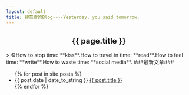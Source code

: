 ```yaml
---
layout: default
title: 肆意雪的Blog----Yesterday, you said tomorrow.
---
```

<center><h2>{{ page.title }}</h2></center>
> &copy;How to stop time: **kiss**.How to travel in time: **read**.How to feel time: **write**.How to waste time: **social media**.       
###最新文章###
<ul>
{% for post in site.posts %}
<li>{{ post.date | date_to_string }} <a href="{{ site.baseurl }}{{ post.url }}">{{ post.title }}</a></li>
{% endfor %}
</ul>
